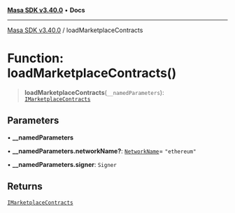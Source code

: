 [**Masa SDK v3.40.0**](../README.md) • **Docs**

***

[Masa SDK v3.40.0](../globals.md) / loadMarketplaceContracts

# Function: loadMarketplaceContracts()

> **loadMarketplaceContracts**(`__namedParameters`): [`IMarketplaceContracts`](../interfaces/IMarketplaceContracts.md)

## Parameters

• **\_\_namedParameters**

• **\_\_namedParameters.networkName?**: [`NetworkName`](../type-aliases/NetworkName.md)= `"ethereum"`

• **\_\_namedParameters.signer**: `Signer`

## Returns

[`IMarketplaceContracts`](../interfaces/IMarketplaceContracts.md)
